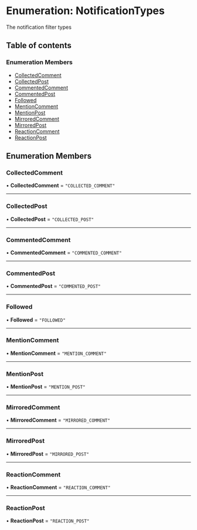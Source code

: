 # Enumeration: NotificationTypes

The notification filter types

## Table of contents

### Enumeration Members

- [CollectedComment](NotificationTypes.md#collectedcomment)
- [CollectedPost](NotificationTypes.md#collectedpost)
- [CommentedComment](NotificationTypes.md#commentedcomment)
- [CommentedPost](NotificationTypes.md#commentedpost)
- [Followed](NotificationTypes.md#followed)
- [MentionComment](NotificationTypes.md#mentioncomment)
- [MentionPost](NotificationTypes.md#mentionpost)
- [MirroredComment](NotificationTypes.md#mirroredcomment)
- [MirroredPost](NotificationTypes.md#mirroredpost)
- [ReactionComment](NotificationTypes.md#reactioncomment)
- [ReactionPost](NotificationTypes.md#reactionpost)

## Enumeration Members

### CollectedComment

• **CollectedComment** = ``"COLLECTED_COMMENT"``

___

### CollectedPost

• **CollectedPost** = ``"COLLECTED_POST"``

___

### CommentedComment

• **CommentedComment** = ``"COMMENTED_COMMENT"``

___

### CommentedPost

• **CommentedPost** = ``"COMMENTED_POST"``

___

### Followed

• **Followed** = ``"FOLLOWED"``

___

### MentionComment

• **MentionComment** = ``"MENTION_COMMENT"``

___

### MentionPost

• **MentionPost** = ``"MENTION_POST"``

___

### MirroredComment

• **MirroredComment** = ``"MIRRORED_COMMENT"``

___

### MirroredPost

• **MirroredPost** = ``"MIRRORED_POST"``

___

### ReactionComment

• **ReactionComment** = ``"REACTION_COMMENT"``

___

### ReactionPost

• **ReactionPost** = ``"REACTION_POST"``

